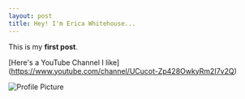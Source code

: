 ```yaml
---
layout: post
title: Hey! I'm Erica Whitehouse...
---
```


This is my **first post**.

[Here's a YouTube Channel I like] (https://www.youtube.com/channel/UCucot-Zp428OwkyRm2I7v2Q)

![Profile Picture](https://Ewhitehouse.github.io/Ewhitehouse/images/EricaBeachProfile.jpg)
